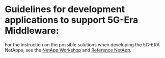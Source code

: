 # Guidelines for development applications to support 5G-Era Middleware:

For the instruction on the possible solutions when developing the 5G-ERA NetApps, see the [NetApp Workshop](https://github.com/5G-ERA/NetApp-Workshop) and [Reference NetApp](https://github.com/5G-ERA/Reference-NetApp).


